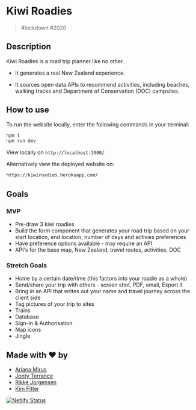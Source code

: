 # Kiwi Roadies

> #lockdown #2020

## Description

Kiwi Roadies is a road trip planner like no other. 

* It generates a real New Zealand experience.

* It sources open data APIs to recommend activities, including beaches, walking tracks and Department of Conservation (DOC) campsites.


## How to use

To run the website locally, enter the following commands in your terminal:

```sh
npm i
npm run dev
```
View locally on `http://localhost:3000/`

Alternatively view the deployed website on:

```sh
https://kiwiroadies.herokuapp.com/
```
## Goals

### MVP

* Pre-draw 3 kiwi roadies
* Build the form component that generates your road trip based on your start location, end location, number of days and activies preferences
* Have preference options available - may require an API
* API's for the base map, New Zealand, travel routes, activities, DOC

### Stretch Goals 

* Home by a certain date/time (this factors into your roadie as a whole)
* Send/share your trip with others - screen shot, PDF, email, Export it
* Bring in an API that writes out your name and travel journey across the client side
* Tag pictures of your trip to sites
* Trains
* Database
* Sign-in & Authorisation
* Map icons
* Jingle

## Made with ❤️ by

* [Ariana Mirus](https://github.com/ariana-mirus20)
* [Jonty Terrance](https://github.com/jonty-terrence)
* [Rikke Jorgensen](https://github.com/RikkeSimone)
* [Kim Fitter](https://github.com/kimnewzealand)

[![Netlify Status](https://api.netlify.com/api/v1/badges/92c75071-bbc5-4e41-b4e7-5b7855468749/deploy-status)](https://app.netlify.com/sites/kiwiroadies/deploys)
